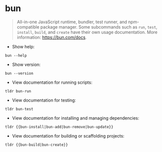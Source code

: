 # bun

> All-in-one JavaScript runtime, bundler, test runner, and npm-compatible package manager.
> Some subcommands such as `run`, `test`, `install`, `build`, and `create` have their own usage documentation.
> More information: <https://bun.com/docs>.

- Show help:

`bun --help`

- Show version:

`bun --version`

- View documentation for running scripts:

`tldr bun-run`

- View documentation for testing:

`tldr bun-test`

- View documentation for installing and managing dependencies:

`tldr {{bun-install|bun-add|bun-remove|bun-update}}`

- View documentation for building or scaffolding projects:

`tldr {{bun-build|bun-create}}`
